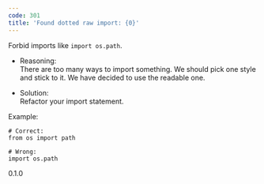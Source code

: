 ```yaml
---
code: 301
title: 'Found dotted raw import: {0}'
---
```


Forbid imports like `import os.path`.

  - Reasoning:  
    There are too many ways to import something. We should pick one
    style and stick to it. We have decided to use the readable one.

  - Solution:  
    Refactor your import statement.

Example:

    # Correct:
    from os import path
    
    # Wrong:
    import os.path

<div class="versionadded">

0.1.0

</div>